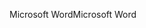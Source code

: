 <span data-ttu-id="2a495-101">Microsoft Word</span><span class="sxs-lookup"><span data-stu-id="2a495-101">Microsoft Word</span></span>
